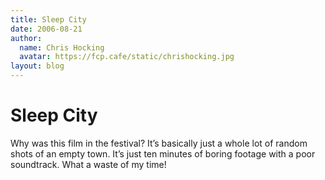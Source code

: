 ```yaml
---
title: Sleep City
date: 2006-08-21
author:
  name: Chris Hocking
  avatar: https://fcp.cafe/static/chrishocking.jpg
layout: blog
---
```

# Sleep City

Why was this film in the festival? It’s basically just a whole lot of random shots of an empty town. It’s just ten minutes of boring footage with a poor soundtrack. What a waste of my time!